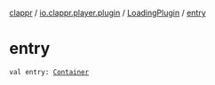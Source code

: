[clappr](../../index.md) / [io.clappr.player.plugin](../index.md) / [LoadingPlugin](index.md) / [entry](./entry.md)

# entry

`val entry: `[`Container`](../-plugin-entry/-container/index.md)